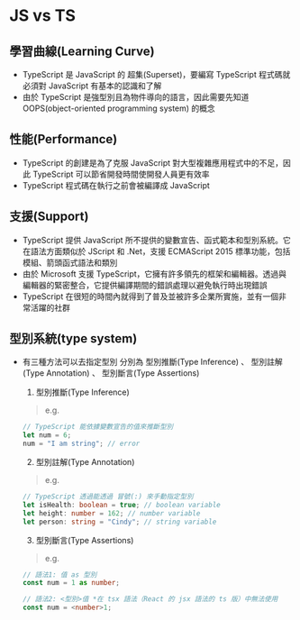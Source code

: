 # JS vs TS

## 學習曲線(Learning Curve)
- TypeScript 是 JavaScript 的 超集(Superset)，要編寫 TypeScript 程式碼就必須對 JavaScript 有基本的認識和了解
- 由於 TypeScript 是強型別且為物件導向的語言，因此需要先知道 OOPS(object-oriented programming system) 的概念

## 性能(Performance)
- TypeScript 的創建是為了克服 JavaScript 對大型複雜應用程式中的不足，因此 TypeScript 可以節省開發時間使開發人員更有效率
- TypeScript 程式碼在執行之前會被編譯成 JavaScript

## 支援(Support)
- TypeScript 提供 JavaScript 所不提供的變數宣告、函式範本和型別系統。它在語法方面類似於 JScript 和 .Net，支援 ECMAScript 2015 標準功能，包括模組、箭頭函式語法和類別
- 由於 Microsoft 支援 TypeScript，它擁有許多領先的框架和編輯器。透過與編輯器的緊密整合，它提供編譯期間的錯誤處理以避免執行時出現錯誤
- TypeScript 在很短的時間內就得到了普及並被許多企業所實施，並有一個非常活躍的社群

## 型別系統(type system)
- 有三種方法可以去指定型別 分別為 型別推斷(Type Inference) 、 型別註解(Type Annotation) 、 型別斷言(Type Assertions)

    1. 型別推斷(Type Inference)
    > e.g.  
    ```ts
    // TypeScript 能依據變數宣告的值來推斷型別
    let num = 6;
    num = "I am string"; // error
    ```

    2. 型別註解(Type Annotation)
    > e.g.  
    ```ts
    // TypeScript 透過能透過 冒號(:) 來手動指定型別
    let isHealth: boolean = true; // boolean variable
    let height: number = 162; // number variable
    let person: string = "Cindy"; // string variable
    ```

    3. 型別斷言(Type Assertions)
    > e.g.  
    ```ts
    // 語法1: 值 as 型別
    const num = 1 as number;

    // 語法2: <型別>值 *在 tsx 語法（React 的 jsx 語法的 ts 版）中無法使用
    const num = <number>1;
    ```
